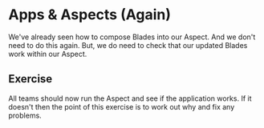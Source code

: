 # Apps & Aspects (Again)

We've already seen how to compose Blades into our Aspect. And we don't need to
do this again. But, we do need to check that our updated Blades work within
our Aspect.

## Exercise

All teams should now run the Aspect and see if the application works. If it
doesn't then the point of this exercise is to work out why and fix any problems.
